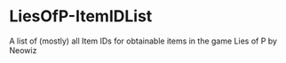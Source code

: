 # LiesOfP-ItemIDList
A list of (mostly) all Item IDs for obtainable items in the game Lies of P by Neowiz
